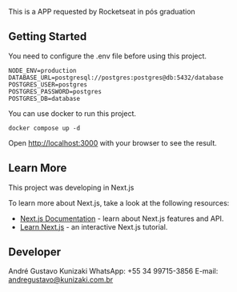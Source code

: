 This is a APP requested by Rocketseat in pós graduation 

## Getting Started

You need to configure the .env file before using this project.

```
NODE_ENV=production
DATABASE_URL=postgresql://postgres:postgres@db:5432/database
POSTGRES_USER=postgres
POSTGRES_PASSWORD=postgres
POSTGRES_DB=database
```


You can use docker to run this project.

```
docker compose up -d
```

Open [http://localhost:3000](http://localhost:3000) with your browser to see the result.

## Learn More

This project was developing in Next.js

To learn more about Next.js, take a look at the following resources:
- [Next.js Documentation](https://nextjs.org/docs) - learn about Next.js features and API.
- [Learn Next.js](https://nextjs.org/learn) - an interactive Next.js tutorial.

## Developer
André Gustavo Kunizaki
WhatsApp: +55 34 99715-3856
E-mail: andregustavo@kunizaki.com.br

